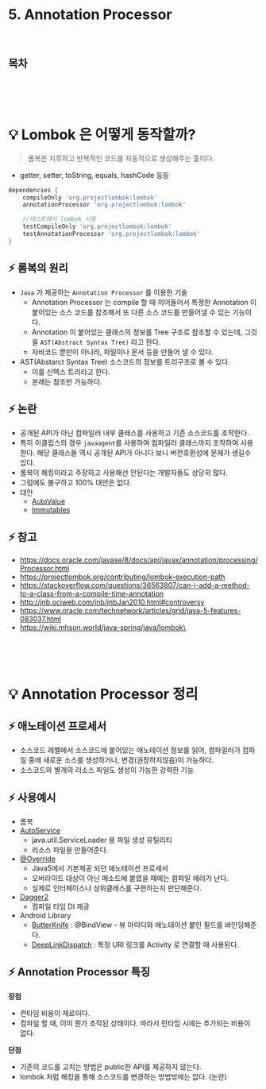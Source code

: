 # 5. Annotation Processor<br/>## 목차<br/><br/><br/># 💡 Lombok 은 어떻게 동작할까?> 롬복은 지루하고 반복적인 코드를 자동적으로 생성해주는 툴이다.- getter, setter, toString, equals, hashCode 등등```groovydependencies {    compileOnly 'org.projectlombok:lombok'    annotationProcessor 'org.projectlombok:lombok'    //테스트에서 lombok 사용    testCompileOnly 'org.projectlombok:lombok'    testAnnotationProcessor 'org.projectlombok:lombok'}```## ⚡️ 롬복의 원리- `Java` 가 제공하는 `Annotation Processor` 를 이용한 기술   - Annotation Processor 는 compile 할 때 끼어들어서 특정한 Annotation 이 붙어있는 소스 코드를 참조해서 또 다른 소스 코드를 만들어낼 수 있는 기능이다.   - Annotation 이 붙어있는 클래스의 정보를 Tree 구조로 참조할 수 있는데, 그것을 `AST(Abstract Syntax Tree)` 라고 한다.  - 자바코드 뿐만이 아니라, 파일이나 문서 등을 만들어 낼 수 있다.- AST(Abstarct Syntax Tree) 소스코드의 정보를 트리구조로 볼 수 있다.    - 이를 신텍스 트리라고 한다.    - 본래는 참조만 가능하다.## ⚡️ 논란- 공개된 API가 아닌 컴파일러 내부 클래스를 사용하고 기존 소스코드를 조작한다.- 특히 이클립스의 경우 `javaagent`를 사용하여 컴파일러 클래스까지 조작하여 사용한다. 해당 클래스들 역시 공개된 API가 아니다 보니 버전호환성에 문제가 생길수 있다.- 롬복이 해킹이라고 주장하고 사용해선 안된다는 개발자들도 상당히 많다.- 그럼에도 불구하고 100% 대안은 없다.- 대안    - [AutoValue](https://github.com/google/auto/blob/main/value/userguide/index.md)    - [Immutables](https://immutables.github.io/)## ⚡️ 참고- https://docs.oracle.com/javase/8/docs/api/javax/annotation/processing/Processor.html- https://projectlombok.org/contributing/lombok-execution-path- https://stackoverflow.com/questions/36563807/can-i-add-a-method-to-a-class-from-a-compile-time-annotation- http://jnb.ociweb.com/jnb/jnbJan2010.html#controversy- https://www.oracle.com/technetwork/articles/grid/java-5-features-083037.html- https://wiki.mhson.world/java-spring/java/lombok\<br/><br/><br/># 💡 Annotation Processor 정리## ⚡️ 애노테이션 프로세서- 소스코드 레벨에서 소스코드에 붙어있는 애노테이션 정보를 읽어, 컴파일러가 컴파일 중에 새로운 소스를 생성하거나, 변경(권장하지않음)이 가능하다.- 소스코드와 별개의 리소스 파일도 생성이 가능한 강력한 기능## ⚡️ 사용예시- 롬복- [AutoService](https://github.com/google/auto/tree/main/service)  - java.util.ServiceLoader 용 파일 생성 유틸리티  - 리소스 파일을 만들어준다.- [@Override](https://stackoverflow.com/questions/18189980/how-do-annotations-like-override-work-internally-in-java/18202623)  - Java5에서 기본제공 되던 애노테이션 프로세서  - 오버라이드 대상이 아닌 매소드에 붙였을 때에는 컴파일 에러가 난다.  - 실제로 인터페이스나 상위클래스를 구현하는지 판단해준다.- [Dagger2](https://github.com/google/dagger)  - 컴파일 타임 DI 제공- Android Library   - [ButterKnife](http://jakewharton.github.io/butterknife/) : @BindView - 뷰 아이디와 에노테이션 붙인 필드를 바인딩해준다.   - [DeepLinkDispatch](https://github.com/airbnb/DeepLinkDispatch) : 특정 URI 링크를 Activity 로 연결할 때 사용된다.## ⚡️ Annotation Processor 특징**장점**- 런타임 비용이 제로이다.- 컴파일 할 때, 이미 뭔가 조작된 상태이다. 따라서 런타임 시에는 추가되는 비용이 없다.**단점**- 기존의 코드를 고치는 방법은 public한 API를 제공하지 않는다.- lombok 처럼 해킹을 통해 소스코드를 변경하는 방법밖에는 없다. (논란) 